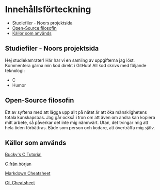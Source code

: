 # Innehållsförteckning
- [Studiefiler - Noors projektsida](#studiefiler)
- [Open-Source filosofin](#filosofi)
- [Källor som används](#källor)

## Studiefiler - Noors projektsida
Hej studiekamrater!
Här har vi en samling av uppgifterna jag löst. Kommentera gärna min kod direkt i GitHub!
All kod skrivs med följande teknologi:
* C
* Humor

## Open-Source filosofin
Ett av syftena med att lägga upp allt på nätet är att öka mänsklighetens totala kunskapsbas.
Jag går också i tron om att även om andra kan kopiera mitt arbete, så påverkar det inte mig nämnvärt.
Utan, det tvingar mig att hela tiden förbättras. Både som person och kodare, att överträffa mig själv.

## Källor som används
[Bucky's C Tutorial](https://www.youtube.com/watch?v=2NWeucMKrLI)

[C från början](http://skansholm.com/CFranBorjan/index.html)

[Markdown Cheatsheet](https://github.com/adam-p/markdown-here/wiki/Markdown-Cheatsheet)

[Git Cheatsheet](https://about.gitlab.com/images/press/git-cheat-sheet.pdf)
